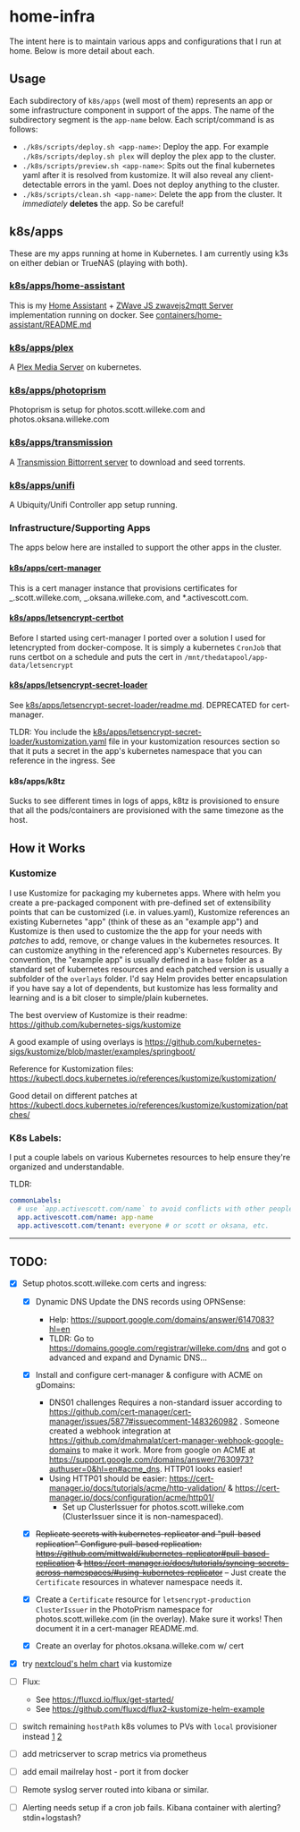 # home-infra

The intent here is to maintain various apps and configurations that I run at home. Below is more detail about each.

## Usage

Each subdirectory of `k8s/apps` (well most of them) represents an app or some infrastructure component in support of the apps. The name of the subdirectory segment is the `app-name` below. Each script/command is as follows:

- `./k8s/scripts/deploy.sh <app-name>`: Deploy the app. For example `./k8s/scripts/deploy.sh plex` will deploy the plex app to the cluster.
- `./k8s/scripts/preview.sh <app-name>`: Spits out the final kubernetes yaml after it is resolved from kustomize. It will also reveal any client-detectable errors in the yaml. Does not deploy anything to the cluster.
- `./k8s/scripts/clean.sh <app-name>`: Delete the app from the cluster. It _immediately_ **deletes** the app. So be careful!

## k8s/apps

These are my apps running at home in Kubernetes. I am currently using k3s on either debian or TrueNAS (playing with both).

### [k8s/apps/home-assistant](k8s/apps/home-assistant)

This is my [Home Assistant](https://www.home-assistant.io) + [ZWave JS zwavejs2mqtt Server](https://github.com/zwave-js/zwavejs2mqtt) implementation running on docker. See [containers/home-assistant/README.md](containers/home-assistant/README.md)

### [k8s/apps/plex](k8s/apps/plex)

A [Plex Media Server](https://www.plex.tv/media-server-downloads/#plex-media-server) on kubernetes.

### [k8s/apps/photoprism](k8s/apps/photoprism)

Photoprism is setup for photos.scott.willeke.com and photos.oksana.willeke.com

### [k8s/apps/transmission](k8s/apps/transmission)

A [Transmission Bittorrent server](https://transmissionbt.com/) to download and seed torrents.

### [k8s/apps/unifi](k8s/apps/unifi)

A Ubiquity/Unifi Controller app setup running.

### Infrastructure/Supporting Apps

The apps below here are installed to support the other apps in the cluster.

#### [k8s/apps/cert-manager](k8s/apps/cert-manager)

This is a cert manager instance that provisions certificates for _.scott.willeke.com, _.oksana.willeke.com, and \*.activescott.com.

#### [k8s/apps/letsencrypt-certbot](k8s/apps/letsencrypt-certbot)

Before I started using cert-manager I ported over a solution I used for letencrypted from docker-compose. It is simply a kubernetes `CronJob` that runs certbot on a schedule and puts the cert in `/mnt/thedatapool/app-data/letsencrypt`

#### [k8s/apps/letsencrypt-secret-loader](k8s/apps/letsencrypt-secret-loader)

See [k8s/apps/letsencrypt-secret-loader/readme.md](k8s/apps/letsencrypt-secret-loader/README.md). DEPRECATED for cert-manager.

TLDR: You include the [k8s/apps/letsencrypt-secret-loader/kustomization.yaml](k8s/apps/letsencrypt-secret-loader/kustomization.yaml) file in your kustomization resources section so that it puts a secret in the app's kubernetes namespace that you can reference in the ingress. See

#### k8s/apps/k8tz

Sucks to see different times in logs of apps, k8tz is provisioned to ensure that all the pods/containers are provisioned with the same timezone as the host.

## How it Works

### Kustomize

I use Kustomize for packaging my kubernetes apps. Where with helm you create a pre-packaged component with pre-defined set of extensibility points that can be customized (i.e. in values.yaml), Kustomize references an existing Kubernetes "app" (think of these as an "example app") and Kustomize is then used to customize the the app for your needs with _patches_ to add, remove, or change values in the kubernetes resources. It can customize anything in the referenced app's Kubernetes resources. By convention, the "example app" is usually defined in a `base` folder as a standard set of kubernetes resources and each patched version is usually a subfolder of the `overlays` folder.
I'd say Helm provides better encapsulation if you have say a lot of dependents, but kustomize has less formality and learning and is a bit closer to simple/plain kubernetes.

The best overview of Kustomize is their readme: https://github.com/kubernetes-sigs/kustomize

A good example of using overlays is https://github.com/kubernetes-sigs/kustomize/blob/master/examples/springboot/

Reference for Kustomization files: https://kubectl.docs.kubernetes.io/references/kustomize/kustomization/

Good detail on different patches at https://kubectl.docs.kubernetes.io/references/kustomize/kustomization/patches/

### K8s Labels:

I put a couple labels on various Kubernetes resources to help ensure they're organized and understandable.

TLDR:

```yaml
commonLabels:
  # use `app.activescott.com/name` to avoid conflicts with other people's resources using "app" label.
  app.activescott.com/name: app-name
  app.activescott.com/tenant: everyone # or scott or oksana, etc.
```

---

## TODO:

- [x] Setup photos.scott.willeke.com certs and ingress:

  - [x] Dynamic DNS Update the DNS records using OPNSense:

    - Help: https://support.google.com/domains/answer/6147083?hl=en
    - TLDR: Go to https://domains.google.com/registrar/willeke.com/dns and got o advanced and expand and Dynamic DNS...

  - [x] Install and configure cert-manager & configure with ACME on gDomains:

    - DNS01 challenges Requires a non-standard issuer according to https://github.com/cert-manager/cert-manager/issues/5877#issuecomment-1483260982 . Someone created a webhook integration at https://github.com/dmahmalat/cert-manager-webhook-google-domains to make it work. More from google on ACME at https://support.google.com/domains/answer/7630973?authuser=0&hl=en#acme_dns. HTTP01 looks easier!
    - Using HTTP01 should be easier: https://cert-manager.io/docs/tutorials/acme/http-validation/ & https://cert-manager.io/docs/configuration/acme/http01/
      - Set up ClusterIssuer for photos.scott.willeke.com (ClusterIssuer since it is non-namespaced).

  - [x] ~~Replicate secrets with kubernetes-replicator and "pull-based replication" Configure pull-based replication: https://github.com/mittwald/kubernetes-replicator#pull-based-replication & https://cert-manager.io/docs/tutorials/syncing-secrets-across-namespaces/#using-kubernetes-replicator~~ – Just create the `Certificate` resources in whatever namespace needs it.

  - [x] Create a `Certificate` resource for `letsencrypt-production` `ClusterIssuer` in the PhotoPrism namespace for photos.scott.willeke.com (in the overlay). Make sure it works! Then document it in a cert-manager README.md.

  - [x] Create an overlay for photos.oksana.willeke.com w/ cert

- [x] try [nextcloud's helm chart](https://github.com/nextcloud/helm/tree/main/charts/nextcloud) via kustomize
- [ ] Flux:
  - See https://fluxcd.io/flux/get-started/
  - See https://github.com/fluxcd/flux2-kustomize-helm-example
- [ ] switch remaining `hostPath` k8s volumes to PVs with `local` provisioner instead [1](https://kubernetes.io/docs/reference/kubernetes-api/config-and-storage-resources/persistent-volume-v1/#local) [2](https://kubernetes.io/docs/concepts/storage/volumes/#local)
- [ ] add metricserver to scrap metrics via prometheus
- [ ] add email mailrelay host - port it from docker
- [ ] Remote syslog server routed into kibana or similar.
- [ ] Alerting needs setup if a cron job fails. Kibana container with alerting? stdin+logstash?

